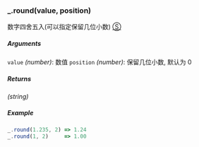 ### _.round(value, position)

数字四舍五入(可以指定保留几位小数) [&#x24C8;](https://github.com/MuYunyun/diana/blob/master/src/common/math/round.ts "View in source")

##### Arguments
`value` *(number)*: 数值
`position` *(number)*: 保留几位小数, 默认为 0

##### Returns
*(string)*

##### Example
```js
_.round(1.235, 2) => 1.24
_.round(1, 2)     => 1.00
```
